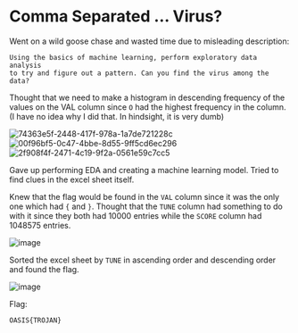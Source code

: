 # Comma Separated … Virus?

Went on a wild goose chase and wasted time due to misleading description:
```
Using the basics of machine learning, perform exploratory data analysis
to try and figure out a pattern. Can you find the virus among the data?
```
Thought that we need to make a histogram in descending frequency of the values on the VAL column since `O` had the highest frequency in the column.
(I have no idea why I did that. In hindsight, it is very dumb)

![74363e5f-2448-417f-978a-1a7de721228c](https://github.com/user-attachments/assets/68438b7d-a33f-4f5f-a174-058eb9419b27)
![00f96bf5-0c47-4bbe-8d55-9ff5cd6ec296](https://github.com/user-attachments/assets/ff37a8b0-17fe-4c64-bb37-4f9936e82a00)
![2f908f4f-2471-4c19-9f2a-0561e59c7cc5](https://github.com/user-attachments/assets/2937302c-f16e-4ca4-8ea3-f4fa8f3ee58e)

Gave up performing EDA and creating a machine learning model. Tried to find clues in the excel sheet itself.

Knew that the flag would be found in the `VAL` column since it was the only one which had `{` and `}`.
Thought that the `TUNE` column had something to do with it since they both had 10000 entries while the `SCORE` column had 1048575 entries.

![image](https://github.com/user-attachments/assets/bdcd8f9c-5968-402a-bc2a-ecfcf981caab)

Sorted the excel sheet by `TUNE` in ascending order and descending order and found the flag.

![image](https://github.com/user-attachments/assets/cce1d01e-750c-49ce-8218-176986180603)

Flag:
```
OASIS{TROJAN}
```
